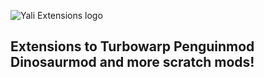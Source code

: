 ![Yali Extensions logo](https://i.imagesup.co/images2/77d909c9d0fe349dce9fe813a7ced7d359db4067.png)
## Extensions to Turbowarp Penguinmod Dinosaurmod and more scratch mods!
